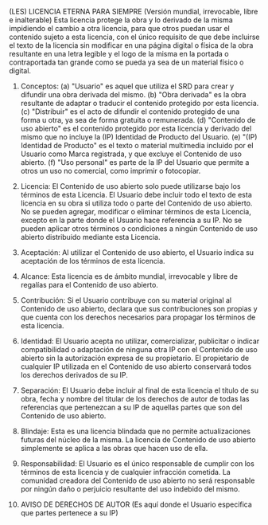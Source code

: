 (LES) LICENCIA ETERNA PARA SIEMPRE (Versión mundial, irrevocable, libre e inalterable)
Esta licencia protege la obra y lo derivado de la misma impidiendo el cambio a otra licencia, para que otros puedan usar el contenido sujeto a esta licencia, con el único requisito de que debe incluirse el texto de la licencia sin modificar en una página digital o física de la obra resultante en una letra legible y el logo de la misma en la portada o contraportada tan grande como se pueda ya sea de un material físico o digital.

1. Conceptos:
(a) "Usuario" es aquel que utiliza el SRD para crear y difundir una obra derivada del mismo.
(b) "Obra derivada" es la obra resultante de adaptar o traducir el contenido protegido por esta licencia.
(c) "Distribuir" es el acto de difundir el contenido protegido de una forma u otra, ya sea de forma gratuita o remunerada.
(d) "Contenido de uso abierto" es el contenido protegido por esta licencia y derivado del mismo que no incluye la (IP) Identidad de Producto del Usuario.
(e) "(IP) Identidad de Producto" es el texto o material multimedia incluido por el Usuario como Marca registrada, y que excluye el Contenido de uso abierto.
(f) "Uso personal" es parte de la IP del Usuario que permite a otros un uso no comercial, como imprimir o fotocopiar.

2. Licencia:
El Contenido de uso abierto solo puede utilizarse bajo los términos de esta Licencia. El Usuario debe incluir todo el texto de esta licencia en su obra si utiliza todo o parte del Contenido de uso abierto. No se pueden agregar, modificar o eliminar términos de esta Licencia, excepto en la parte donde el Usuario hace referencia a su IP. No se pueden aplicar otros términos o condiciones a ningún Contenido de uso abierto distribuido mediante esta Licencia.

3. Aceptación:
Al utilizar el Contenido de uso abierto, el Usuario indica su aceptación de los términos de esta licencia.

4. Alcance:
Esta licencia es de ámbito mundial, irrevocable y libre de regalías para el Contenido de uso abierto.

5. Contribución:
Si el Usuario contribuye con su material original al Contenido de uso abierto, declara que sus contribuciones son propias y que cuenta con los derechos necesarios para propagar los términos de esta licencia.

6. Identidad:
El Usuario acepta no utilizar, comercializar, publicitar o indicar compatibilidad o adaptación de ninguna otra IP con el Contenido de uso abierto sin la autorización expresa de su propietario. El propietario de cualquier IP utilizada en el Contenido de uso abierto conservará todos los derechos derivados de su IP.

7. Separación:
El Usuario debe incluir al final de esta licencia el título de su obra, fecha y nombre del titular de los derechos de autor de todas las referencias que pertenezcan a su IP de aquellas partes que son del Contenido de uso abierto.

8. Blindaje:
Esta es una licencia blindada que no permite actualizaciones futuras del núcleo de la misma. La licencia de Contenido de uso abierto simplemente se aplica a las obras que hacen uso de ella.

9. Responsabilidad:
El Usuario es el único responsable de cumplir con los términos de esta licencia y de cualquier infracción cometida. La comunidad creadora del Contenido de uso abierto no será responsable por ningún daño o perjuicio resultante del uso indebido del mismo.

10. AVISO DE DERECHOS DE AUTOR (Es aquí donde el Usuario especifica que partes pertenece a su IP)